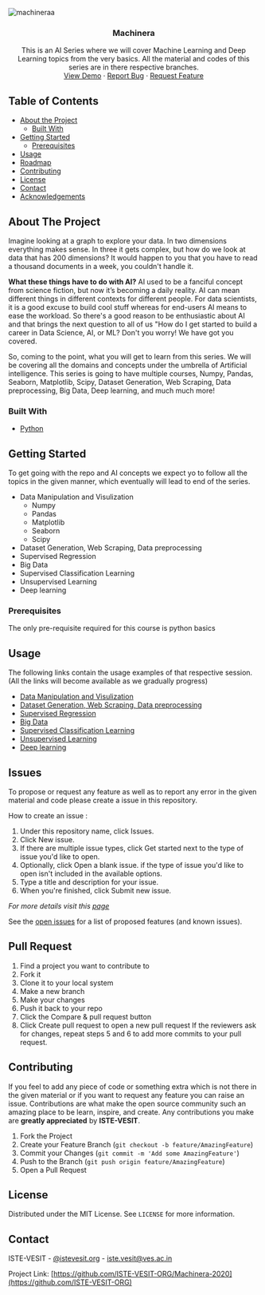 ![machineraa](https://user-images.githubusercontent.com/53133493/96995210-74214500-154b-11eb-80e5-ed8c0ccb3459.png)

<p align="center">
  <h3 align="center">Machinera</h3>

  <p align="center">
    This is an AI Series where we will cover Machine Learning and Deep Learning topics from the very basics.
    All the material and codes of this series are in there respective branches.
    <br />
    <a href="https://github.com/ISTE-VESIT-ORG/Machinera-2020">View Demo</a>
    ·
    <a href="https://github.com/ISTE-VESIT-ORG/Machinera-2020/issues">Report Bug</a>
    ·
    <a href="https://github.com/ISTE-VESIT-ORG/Machinera-2020/issues">Request Feature</a>
  </p>
</p>


<!-- TABLE OF CONTENTS -->
## Table of Contents

* [About the Project](#about-the-project)
  * [Built With](#built-with)
* [Getting Started](#getting-started)
  * [Prerequisites](#prerequisites)
* [Usage](#usage)
* [Roadmap](#roadmap)
* [Contributing](#contributing)
* [License](#license)
* [Contact](#contact)
* [Acknowledgements](#acknowledgements)



<!-- ABOUT THE PROJECT -->
## About The Project

Imagine looking at a graph to explore your data. In two dimensions everything makes sense. In three it gets complex, but how do we look at data that has 200 dimensions?
It would happen to you that you have to read a thousand documents in a week, you couldn't handle it.

<strong>What these things have to do with AI?</strong>
AI used to be a fanciful concept from science fiction, but now it’s becoming a daily reality. AI can mean different things in different contexts for different people.
For data scientists, it is a good excuse to build cool stuff whereas for end-users AI means to ease the workload.
So there's a good reason to be enthusiastic about AI and that brings the next question to all of us "How do I get started to build a career in Data Science, AI, or ML?
Don't you worry!
We have got you covered.

So, coming to the point, what you will get to learn from this series. We will be covering all the domains and concepts under the umbrella of Artificial intelligence. This series is going to have multiple courses, Numpy, Pandas, Seaborn,  Matplotlib, Scipy, Dataset Generation, Web Scraping, Data preprocessing, Big Data, Deep learning, and much much more!

### Built With
* [Python](https://www.python.org/downloads)


<!-- GETTING STARTED -->
## Getting Started

To get going with the repo and AI concepts we expect yo to follow all the topics in the given manner, which eventually will lead to end of the series.

* Data Manipulation and Visulization
  * Numpy
  * Pandas
  * Matplotlib
  * Seaborn
  * Scipy
* Dataset Generation, Web Scraping, Data preprocessing
* Supervised Regression
* Big Data
* Supervised Classification Learning 
* Unsupervised Learning  
* Deep learning
 



### Prerequisites

<p>The only pre-requisite required for this course is python basics</p>
  
## Usage

The following links contain the usage examples of that respective session.(All the links will become available as we gradually progress)

* [Data Manipulation and Visulization](#)
* [Dataset Generation, Web Scraping, Data preprocessing](#)
* [Supervised Regression](#)
* [Big Data](#)
* [Supervised Classification Learning](#)
* [Unsupervised Learning](#)
* [Deep learning](#)



<!-- ROADMAP -->
## Issues

To propose or request any feature as well as to report any error in the given material and code please create a issue in this repository.

How to create an issue : 
1) Under this repository name, click  Issues. 
2) Click New issue.
3) If there are multiple issue types, click Get started next to the type of issue you'd like to open.
4) Optionally, click Open a blank issue. if the type of issue you'd like to open isn't included in the available options.
5) Type a title and description for your issue.
6) When you're finished, click Submit new issue.

_For more details visit this [page](https://docs.github.com/en/free-pro-team@latest/github/managing-your-work-on-github/creating-an-issue)_

See the [open issues](https://github.com/ISTE-VESIT-ORG/Machinera-2020/issues) for a list of proposed features (and known issues).


## Pull Request

1) Find a project you want to contribute to
2) Fork it
3) Clone it to your local system
4) Make a new branch
5) Make your changes
6) Push it back to your repo
7) Click the Compare & pull request button
8) Click Create pull request to open a new pull request
If the reviewers ask for changes, repeat steps 5 and 6 to add more commits to your pull request.

<!-- CONTRIBUTING -->
## Contributing

If you feel to add any piece of code or something extra which is not there in the given material or if you want to request any feature you can raise an issue. 
Contributions are what make the open source community such an amazing place to be learn, inspire, and create. Any contributions you make are **greatly appreciated** by **ISTE-VESIT**.

1. Fork the Project
2. Create your Feature Branch (`git checkout -b feature/AmazingFeature`)
3. Commit your Changes (`git commit -m 'Add some AmazingFeature'`)
4. Push to the Branch (`git push origin feature/AmazingFeature`)
5. Open a Pull Request



<!-- LICENSE -->
## License

Distributed under the MIT License. See `LICENSE` for more information.



<!-- CONTACT -->
## Contact

ISTE-VESIT - [@istevesit.org](http://www.istevesit.org) - iste.vesit@ves.ac.in

Project Link: [https://github.com/ISTE-VESIT-ORG/Machinera-2020](https://github.com/ISTE-VESIT-ORG)



